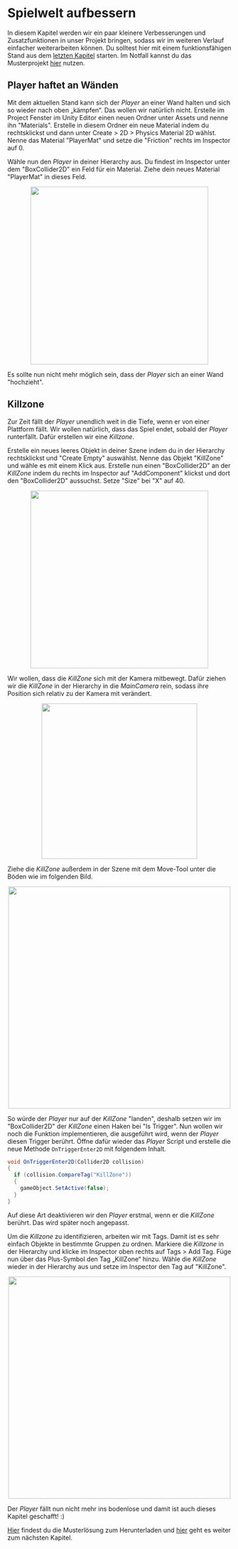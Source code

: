 # Spielwelt aufbessern 

In diesem Kapitel werden wir ein paar kleinere Verbesserungen und Zusatzfunktionen in unser Projekt bringen, sodass wir im weiteren Verlauf einfacher weiterarbeiten können. Du solltest hier mit einem funktionsfähigen Stand aus dem [letzten Kapitel](/docs/04-camera.md) starten. Im Notfall kannst du das Musterprojekt [hier](https://github.com/FrankFlamme/UnityKidsWorkshop/releases/tag/0.4) nutzen.

## Player haftet an Wänden

Mit dem aktuellen Stand kann sich der *Player* an einer Wand halten und sich so wieder nach oben „kämpfen“. Das wollen wir natürlich nicht.
Erstelle im Project Fenster im Unity Editor einen neuen Ordner unter Assets und nenne ihn "Materials". Erstelle in diesem Ordner ein neue Material indem du rechtsklickst und dann unter Create > 2D > Physics Material 2D wählst. Nenne das Material "PlayerMat" und setze die "Friction" rechts im Inspector auf 0.

Wähle nun den *Player* in deiner Hierarchy aus. Du findest im Inspector unter dem "BoxCollider2D" ein Feld für ein Material. Ziehe dein neues Material "PlayerMat" in dieses Feld.

<p align="center">
<img src="https://user-images.githubusercontent.com/75975986/123544419-77f90d00-d753-11eb-840e-7d145706217f.png" width="400">
</p>

Es sollte nun nicht mehr möglich sein, dass der *Player* sich an einer Wand "hochzieht".

## Killzone

Zur Zeit fällt der *Player* unendlich weit in die Tiefe, wenn er von einer Plattform fällt. Wir wollen natürlich, dass das Spiel endet, sobald der *Player* runterfällt. Dafür erstellen wir eine *Killzone*. 

Erstelle ein neues leeres Objekt in deiner Szene indem du in der Hierarchy rechtsklickst und "Create Empty" auswählst. Nenne das Objekt "KillZone" und wähle es mit einem Klick aus. Erstelle nun einen "BoxCollider2D" an der *KillZone* indem du rechts im Inspector auf "AddComponent" klickst und dort den "BoxCollider2D" aussuchst. Setze "Size" bei "X" auf 40.

<p align="center">
<img src="https://user-images.githubusercontent.com/75975986/123544699-c3f88180-d754-11eb-889e-444ff202a7a6.png" width="400">
</p>

Wir wollen, dass die *KillZone* sich mit der Kamera mitbewegt. Dafür ziehen wir die *KillZone* in der Hierarchy in die *MainCamera* rein, sodass ihre Position sich relativ zu der Kamera mit verändert. 

<p align="center">
<img src="https://user-images.githubusercontent.com/75975986/123544756-04f09600-d755-11eb-8ff9-1d27a7f0632e.png" width="350">
</p>

Ziehe die *KillZone* außerdem in der Szene mit dem Move-Tool unter die Böden wie im folgenden Bild. 

<p align="center">
<img src="https://user-images.githubusercontent.com/75975986/123544853-99f38f00-d755-11eb-9d70-0b567b974d40.png" width="500">
</p>

So würde der *Player* nur auf der *KillZone* "landen", deshalb setzen wir im "BoxCollider2D" der *KillZone* einen Haken bei "Is Trigger". Nun wollen wir noch die Funktion implementieren, die ausgeführt wird, wenn der *Player* diesen Trigger berührt. Öffne dafür wieder das *Player* Script und erstelle die neue Methode `OnTriggerEnter2D` mit folgendem Inhalt. 

```csharp
void OnTriggerEnter2D(Collider2D collision)
{
  if (collision.CompareTag("KillZone"))
  {
    gameObject.SetActive(false);
  }
}
```

Auf diese Art deaktivieren wir den *Player* erstmal, wenn er die *KillZone* berührt. Das wird später noch angepasst. 

Um die *Killzone* zu identifizieren, arbeiten wir mit Tags. Damit ist es sehr einfach Objekte in bestimmte Gruppen zu ordnen. Markiere die *Killzone* in der Hierarchy und klicke im Inspector oben rechts auf Tags > Add Tag. Füge nun über das Plus-Symbol den Tag „KillZone“ hinzu. Wähle die *KillZone* wieder in der Hierarchy aus und setze im Inspector den Tag auf "KillZone".

<p align="center">
<img src="https://user-images.githubusercontent.com/75975986/123545059-8bf23e00-d756-11eb-8857-d6c3fc085d67.png" width="500">
</p>

Der *Player* fällt nun nicht mehr ins bodenlose und damit ist auch dieses Kapitel geschafft! :) 

[Hier](https://github.com/FrankFlamme/UnityKidsWorkshop/releases/tag/0.5) findest du die Musterlösung zum Herunterladen und [hier](/docs/06-checkpoints.md) geht es weiter zum nächsten Kapitel.
